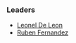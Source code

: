 ### Leaders

* [Leonel De Leon](mailto:leoneldavid.deleonjuarez@owasp.org)
* [Ruben Fernandez](mailto:ruben.fernandez@owasp.org)
